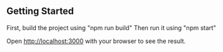 ## Getting Started

First, build the project using "npm run build"
Then run it using "npm start"

Open [http://localhost:3000](http://localhost:3000) with your browser to see the result.


